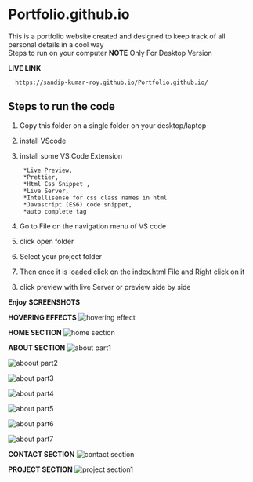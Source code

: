 # Portfolio.github.io
This is a portfolio website created and designed to keep track of all personal details in a cool way   
Steps to run on your computer
**NOTE** 
Only For Desktop Version

**LIVE LINK**

      https://sandip-kumar-roy.github.io/Portfolio.github.io/


Steps to run the code
-----------------------

1) Copy this folder on a single folder on your desktop/laptop

2) install VScode 

3) install some VS Code Extension 
    

        *Live Preview, 
        *Prettier, 
        *Html Css Snippet ,
        *Live Server, 
        *Intellisense for css class names in html
        *Javascript (ES6) code snippet, 
        *auto complete tag 


3) Go to File on the navigation menu of VS code

4) click open folder

5) Select your project folder

6) Then once it is loaded click on the index.html
   File and Right click on it

7) click preview with live Server or preview side by side 

****Enjoy****
**SCREENSHOTS**

**HOVERING EFFECTS**
![hovering effect ](https://user-images.githubusercontent.com/101457128/161435550-dbd79f3b-bc08-4cf7-bb04-cdbf5e43804c.png)

**HOME SECTION**
![home section](https://user-images.githubusercontent.com/101457128/161435467-20199f8d-5186-48da-b6ae-dcff5ffaaadd.png)


**ABOUT SECTION**
![about part1](https://user-images.githubusercontent.com/101457128/161435325-18f119e8-1c33-4652-b2cb-85daf693861c.png)

![aboout part2](https://user-images.githubusercontent.com/101457128/161435345-3419458f-8d72-47fc-a7ed-3f022cee78a8.png)

![about part3](https://user-images.githubusercontent.com/101457128/161435354-23e0b217-fb4e-4435-83f2-95ee6ee672c8.png)

![about part4](https://user-images.githubusercontent.com/101457128/161435362-39c5c25d-ff2d-4a0b-8880-aab9a02e566d.png)

![about part5](https://user-images.githubusercontent.com/101457128/161435376-78381671-f4af-4acc-8822-8818eb2a4b38.png)

![about part6](https://user-images.githubusercontent.com/101457128/161435384-40192f91-3a6c-4bed-af53-0a2b0e17ed71.png)

![about part7](https://user-images.githubusercontent.com/101457128/161435395-0651c20f-ba16-4322-aba1-06f31481d2c0.png)

**CONTACT SECTION**
![contact section](https://user-images.githubusercontent.com/101457128/161435630-62859a3b-c635-4c0a-b14c-8768c822000b.png)


**PROJECT SECTION**
![project section1](https://user-images.githubusercontent.com/101457128/161435525-fb5404cc-a5df-4045-9ac9-635273bdef40.png)




